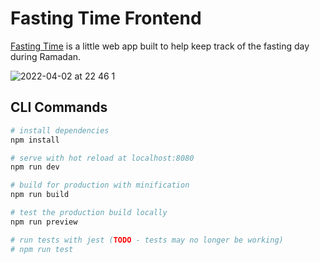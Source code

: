 # Fasting Time Frontend

[Fasting Time](https://fastingti.me) is a little web app built to help keep track of the fasting day during Ramadan.

![2022-04-02 at 22 46 1](https://user-images.githubusercontent.com/458311/161417002-0920b651-8313-444a-9985-1ebcbeb968db.png)

## CLI Commands

```bash
# install dependencies
npm install

# serve with hot reload at localhost:8080
npm run dev

# build for production with minification
npm run build

# test the production build locally
npm run preview

# run tests with jest (TODO - tests may no longer be working)
# npm run test
```
